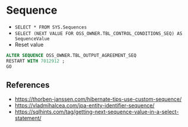 # Sequence

* `SELECT * FROM SYS.Sequences`
* `SELECT (NEXT VALUE FOR OSS_OWNER.TBL_CONTROL_CONDITIONS_SEQ) AS SequenceValue`
* Reset value

```sql
ALTER SEQUENCE OSS_OWNER.TBL_OUTPUT_AGREEMENT_SEQ
RESTART WITH 7012912 ;
GO
```
## References

* https://thorben-janssen.com/hibernate-tips-use-custom-sequence/
* https://vladmihalcea.com/jpa-entity-identifier-sequence/
* https://sqlhints.com/tag/getting-next-sequence-value-in-a-select-statement/

